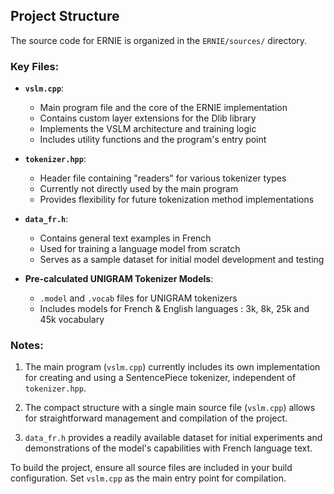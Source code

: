 ## Project Structure

The source code for ERNIE is organized in the `ERNIE/sources/` directory.

### Key Files:

- **`vslm.cpp`**: 
  - Main program file and the core of the ERNIE implementation
  - Contains custom layer extensions for the Dlib library
  - Implements the VSLM architecture and training logic
  - Includes utility functions and the program's entry point

- **`tokenizer.hpp`**: 
  - Header file containing "readers" for various tokenizer types
  - Currently not directly used by the main program
  - Provides flexibility for future tokenization method implementations

- **`data_fr.h`**: 
  - Contains general text examples in French
  - Used for training a language model from scratch
  - Serves as a sample dataset for initial model development and testing

- **Pre-calculated UNIGRAM Tokenizer Models**:
  - `.model` and `.vocab` files for UNIGRAM tokenizers
  - Includes models for French & English languages : 3k, 8k, 25k and 45k vocabulary

### Notes:

1. The main program (`vslm.cpp`) currently includes its own implementation for creating and using a SentencePiece tokenizer, independent of `tokenizer.hpp`.

2. The compact structure with a single main source file (`vslm.cpp`) allows for straightforward management and compilation of the project.

3. `data_fr.h` provides a readily available dataset for initial experiments and demonstrations of the model's capabilities with French language text.

To build the project, ensure all source files are included in your build configuration. Set `vslm.cpp` as the main entry point for compilation.
